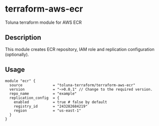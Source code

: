 # terraform-aws-ecr
Toluna terraform module for AWS ECR

## Description
This module creates ECR repository, IAM role and replication configuration (optionally).

## Usage
```hcl
module "ecr" {
  source              = "toluna-terraform/terraform-aws-ecr"
  version             = "~>0.0.1" // Change to the required version.
  repo_name           = "example"
  replication_config  = {
    enabled           = true # false by default
    registry_id       = "243282684219"
    region            = "us-east-1"   
  }
}
```